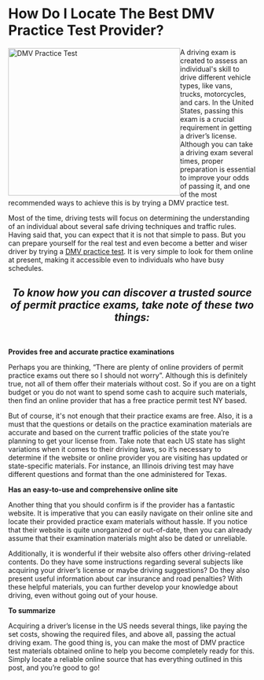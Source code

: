 # How Do I Locate The Best DMV Practice Test Provider?
<img src="http://all4webs.com/userpics/dmvpracticetest---upv5lv6y96h.jpg" alt="DMV Practice Test" style="float:left;width:350px;height:300px;">

A driving exam is created to assess an individual's skill to drive different vehicle types, like vans, trucks, motorcycles, and cars. In the United States, passing this exam is a crucial requirement in getting a driver’s license. Although you can take a driving exam several times, proper preparation is essential to improve your odds of passing it, and one of the most recommended ways to achieve this is by trying a DMV practice test.

Most of the time, driving tests will focus on determining the understanding of an individual about several safe driving techniques and traffic rules. Having said that, you can expect that it is not that simple to pass. But you can prepare yourself for the real test and even become a better and wiser driver by trying a <a href="https://www.driverknowledge.com/dmv-practice-test/">DMV practice test</a>. It is very simple to look for them online at present, making it accessible even to individuals who have busy schedules.

<h2><center><i><b>To know how you can discover a trusted source of permit practice exams, take note of these two things:</b></i></center></h2><br>

<b>Provides free and accurate practice examinations</b>

Perhaps you are thinking, “There are plenty of online providers of permit practice exams out there so I should not worry”. Although this is definitely true, not all of them offer their materials without cost. So if you are on a tight budget or you do not want to spend some cash to acquire such materials, then find an online provider that has a free practice permit test NY based.

But of course, it's not enough that their practice exams are free. Also, it is a must that the questions or details on the practice examination materials are accurate and based on the current traffic policies of the state you’re planning to get your license from. Take note that each US state has slight variations when it comes to their driving laws, so it’s necessary to determine if the website or online provider you are visiting has updated or state-specific materials. For instance, an Illinois driving test may have different questions and format than the one administered for Texas.

<b>Has an easy-to-use and comprehensive online site</b>

Another thing that you should confirm is if the provider has a fantastic website. It is imperative that you can easily navigate on their online site and locate their provided practice exam materials without hassle. If you notice that their website is quite unorganized or out-of-date, then you can already assume that their examination materials might also be dated or unreliable.

Additionally, it is wonderful if their website also offers other driving-related contents. Do they have some instructions regarding several subjects like acquiring your driver’s license or maybe driving suggestions? Do they also present useful information about car insurance and road penalties? With these helpful materials, you can further develop your knowledge about driving, even without going out of your house.

<b>To summarize</b>

Acquiring a driver’s license in the US needs several things, like paying the set costs, showing the required files, and above all, passing the actual driving exam. The good thing is, you can make the most of DMV practice test materials obtained online to help you become completely ready for this. Simply locate a reliable online source that has everything outlined in this post, and you’re good to go!
